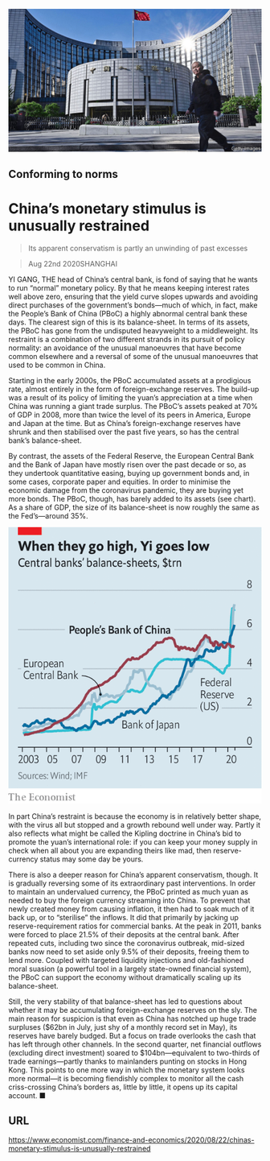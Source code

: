 ![](./images/20200822_FNP004_0.jpg)

## Conforming to norms

# China’s monetary stimulus is unusually restrained

> Its apparent conservatism is partly an unwinding of past excesses

> Aug 22nd 2020SHANGHAI

YI GANG, THE head of China’s central bank, is fond of saying that he wants to run “normal” monetary policy. By that he means keeping interest rates well above zero, ensuring that the yield curve slopes upwards and avoiding direct purchases of the government’s bonds—much of which, in fact, make the People’s Bank of China (PBoC) a highly abnormal central bank these days. The clearest sign of this is its balance-sheet. In terms of its assets, the PBoC has gone from the undisputed heavyweight to a middleweight. Its restraint is a combination of two different strands in its pursuit of policy normality: an avoidance of the unusual manoeuvres that have become common elsewhere and a reversal of some of the unusual manoeuvres that used to be common in China.

Starting in the early 2000s, the PBoC accumulated assets at a prodigious rate, almost entirely in the form of foreign-exchange reserves. The build-up was a result of its policy of limiting the yuan’s appreciation at a time when China was running a giant trade surplus. The PBoC’s assets peaked at 70% of GDP in 2008, more than twice the level of its peers in America, Europe and Japan at the time. But as China’s foreign-exchange reserves have shrunk and then stabilised over the past five years, so has the central bank’s balance-sheet.

By contrast, the assets of the Federal Reserve, the European Central Bank and the Bank of Japan have mostly risen over the past decade or so, as they undertook quantitative easing, buying up government bonds and, in some cases, corporate paper and equities. In order to minimise the economic damage from the coronavirus pandemic, they are buying yet more bonds. The PBoC, though, has barely added to its assets (see chart). As a share of GDP, the size of its balance-sheet is now roughly the same as the Fed’s—around 35%.



![](./images/20200822_FNC274.png)

In part China’s restraint is because the economy is in relatively better shape, with the virus all but stopped and a growth rebound well under way. Partly it also reflects what might be called the Kipling doctrine in China’s bid to promote the yuan’s international role: if you can keep your money supply in check when all about you are expanding theirs like mad, then reserve-currency status may some day be yours.

There is also a deeper reason for China’s apparent conservatism, though. It is gradually reversing some of its extraordinary past interventions. In order to maintain an undervalued currency, the PBoC printed as much yuan as needed to buy the foreign currency streaming into China. To prevent that newly created money from causing inflation, it then had to soak much of it back up, or to “sterilise” the inflows. It did that primarily by jacking up reserve-requirement ratios for commercial banks. At the peak in 2011, banks were forced to place 21.5% of their deposits at the central bank. After repeated cuts, including two since the coronavirus outbreak, mid-sized banks now need to set aside only 9.5% of their deposits, freeing them to lend more. Coupled with targeted liquidity injections and old-fashioned moral suasion (a powerful tool in a largely state-owned financial system), the PBoC can support the economy without dramatically scaling up its balance-sheet.

Still, the very stability of that balance-sheet has led to questions about whether it may be accumulating foreign-exchange reserves on the sly. The main reason for suspicion is that even as China has notched up huge trade surpluses ($62bn in July, just shy of a monthly record set in May), its reserves have barely budged. But a focus on trade overlooks the cash that has left through other channels. In the second quarter, net financial outflows (excluding direct investment) soared to $104bn—equivalent to two-thirds of trade earnings—partly thanks to mainlanders punting on stocks in Hong Kong. This points to one more way in which the monetary system looks more normal—it is becoming fiendishly complex to monitor all the cash criss-crossing China’s borders as, little by little, it opens up its capital account. ■

## URL

https://www.economist.com/finance-and-economics/2020/08/22/chinas-monetary-stimulus-is-unusually-restrained
